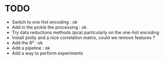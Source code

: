 # TODO

- Switch to one Hot encoding : ok
- Add in the pickle the processing : ok
- Try data reductions methods (pca) particularly on the one-hot encoding
- Install plotly and a nice correlation matrix, could we remove features ?
- Add the R² : ok 
- Add a pipeline : ok
- Add a way to perform experiments
